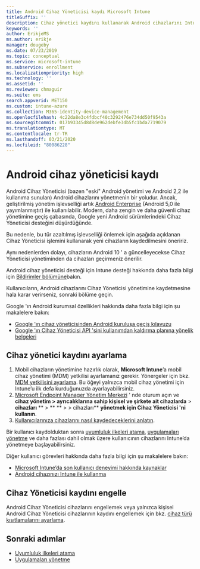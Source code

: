 ```yaml
---
title: Android Cihaz Yöneticisi kaydı Microsoft Intune
titleSuffix: ''
description: Cihaz yönetici kaydını kullanarak Android cihazlarını Intune 'a kaydetme.
keywords: ''
author: ErikjeMS
ms.author: erikje
manager: dougeby
ms.date: 07/23/2019
ms.topic: conceptual
ms.service: microsoft-intune
ms.subservice: enrollment
ms.localizationpriority: high
ms.technology: ''
ms.assetid: ''
ms.reviewer: chmaguir
ms.suite: ems
search.appverid: MET150
ms.custom: intune-azure
ms.collection: M365-identity-device-management
ms.openlocfilehash: 4c22da8e3c4fdbcf40c3292476e734dd50f9543a
ms.sourcegitcommit: 017b93345d8d8de962debfe3db5fc1bda7719079
ms.translationtype: MT
ms.contentlocale: tr-TR
ms.lasthandoff: 03/21/2020
ms.locfileid: "80086228"
---
```

# <a name="android-device-administrator-enrollment"></a>Android cihaz yöneticisi kaydı

Android Cihaz Yöneticisi (bazen "eski" Android yönetimi ve Android 2,2 ile kullanıma sunulan) Android cihazlarını yönetmenin bir yoludur. Ancak, geliştirilmiş yönetim işlevselliği artık [Android Enterprise](https://www.android.com/enterprise/management/) (Android 5,0 ile yayımlanmıştır) ile kullanılabilir. Modern, daha zengin ve daha güvenli cihaz yönetimine geçiş çabasında, Google yeni Android sürümlerindeki Cihaz Yöneticisi desteğini düşürdüğünde.

Bu nedenle, bu tür azaltılmış işlevselliği önlemek için aşağıda açıklanan Cihaz Yöneticisi işlemini kullanarak yeni cihazların kaydedilmesini öneririz.

Aynı nedenlerden dolayı, cihazların Android 10 ' a güncelleyecekse Cihaz Yöneticisi yönetiminden da cihazları geçirmeniz önerilir. 

Android cihaz yöneticisi desteği için Intune desteği hakkında daha fazla bilgi için [Bildirimler bölümüne](../fundamentals/whats-new.md#decreasing-support-for-android-device-administrator)bakın.

Kullanıcıların, Android cihazlarını Cihaz Yöneticisi yönetimine kaydetmesine hala karar verirseniz, sonraki bölüme geçin.  

Google 'ın Android kurumsal özellikleri hakkında daha fazla bilgi için şu makalelere bakın:
- [Google 'ın cihaz yöneticisinden Android kuruluşa geçiş kılavuzu](http://static.googleusercontent.com/media/android.com/en/enterprise/static/2016/pdfs/enterprise/Android-Enterprise-Migration-Bluebook_2019.pdf)
- [Google 'ın Cihaz Yöneticisi API 'sini kullanımdan kaldırma planına yönelik belgeleri](https://developers.google.com/android/work/device-admin-deprecation)

## <a name="set-up-device-administrator-enrollment"></a>Cihaz yönetici kaydını ayarlama

1. Mobil cihazların yönetimine hazırlık olarak, **Microsoft Intune**’a mobil cihaz yönetimi (MDM) yetkilisi ayarlamanız gerekir. Yönergeler için bkz. [MDM yetkilisini ayarlama](../fundamentals/mdm-authority-set.md). Bu öğeyi yalnızca mobil cihaz yönetimi için Intune’u ilk defa kurduğunuzda ayarlayabilirsiniz.
2. [Microsoft Endpoint Manager Yönetim Merkezi](https://go.microsoft.com/fwlink/?linkid=2109431) ' nde oturum açın ve **cihaz yönetim > ayrıcalıklarına sahip kişisel ve şirkete ait cihazlarda** > **cihazları** ** > ** ** >  > cihazları** **yönetmek için Cihaz Yöneticisi 'ni kullanın**.
3. [Kullanıcılarınıza cihazlarını nasıl kaydedeceklerini anlatın](../user-help/enroll-device-android-company-portal.md).  

Bir kullanıcı kaydolduktan sonra [uyumluluk ilkeleri atama](../protect/compliance-policy-create-android.md), [uygulamaları yönetme](../apps/app-management.md) ve daha fazlası dahil olmak üzere kullanıcının cihazlarını Intune’da yönetmeye başlayabilirsiniz.

Diğer kullanıcı görevleri hakkında daha fazla bilgi için şu makalelere bakın:
- [Microsoft Intune’da son kullanıcı deneyimi hakkında kaynaklar](../fundamentals/end-user-educate.md)
- [Android cihazınızı Intune ile kullanma](https://docs.microsoft.com/mem/intune/user-help/why-enroll-android-device)


## <a name="block-device-administrator-enrollment"></a>Cihaz Yöneticisi kaydını engelle
Android Cihaz Yöneticisi cihazlarını engellemek veya yalnızca kişisel Android Cihaz Yöneticisi cihazlarının kaydını engellemek için bkz. [cihaz türü kısıtlamalarını ayarlama](enrollment-restrictions-set.md).


## <a name="next-steps"></a>Sonraki adımlar
- [Uyumluluk ilkeleri atama](../protect/compliance-policy-create-android.md)
- [Uygulamaları yönetme](../apps/app-management.md)
